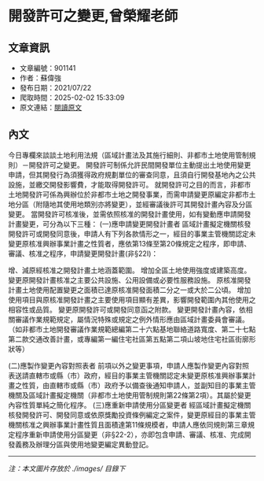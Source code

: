 # 開發許可之變更,曾榮耀老師

## 文章資訊
- 文章編號：901141
- 作者：蘇偉強
- 發布日期：2021/07/22
- 爬取時間：2025-02-02 15:33:09
- 原文連結：[閱讀原文](https://real-estate.get.com.tw/Columns/detail.aspx?no=901141)

## 內文
今日專欄來談談土地利用法規（區域計畫法及其施行細則、非都市土地使用管制規則）－開發許可之變更。
開發許可制係允許民間開發單位主動提出土地使用變更申請，但其開發行為須獲得政府規劃單位的審查同意，且須自行開發基地內之公共設施，並繳交開發影響費，才能取得開發許可。
就開發許可之目的而言，非都市土地開發許可係為興辦位於非都市土地之開發事業，而需申請變更原編定非都市土地分區（附隨地其使用地類別亦將變更），並經審議後許可其開發計畫內容及分區變更。
當開發許可核准後，並需依照核准的開發計畫使用，如有變動應申請開發計畫變更，可分為以下三種：
(一)應申請變更開發計畫者
區域計畫擬定機關核發開發許可或開發同意後，申請人有下列各款情形之一，經目的事業主管機關認定未變更原核准興辦事業計畫之性質者，應依第13條至第20條規定之程序，即申請、審議、核准之程序，申請變更開發計畫(非§22I)：

增、減原經核准之開發計畫土地涵蓋範圍。 
增加全區土地使用強度或建築高度。 
變更原開發計畫核准之主要公共設施、公用設備或必要性服務設施。 
原核准開發計畫土地使用配置變更之面積已達原核准開發面積二分之一或大於二公頃。 
增加使用項目與原核准開發計畫之主要使用項目顯有差異，影響開發範圍內其他使用之相容性或品質。 
變更原開發許可或開發同意函之附款。 
變更開發計畫內容，依相關審議作業規範規定，屬情況特殊或規定之例外情形應由區域計畫委員會審議。（如非都市土地開發審議作業規範總編第二十六點基地聯絡道路寬度、第二十七點第二款交通改善計畫，或專編第一編住宅社區第五點第二項山坡地住宅社區街廓形狀等） 

(二)應製作變更內容對照表者
前項以外之變更事項，申請人應製作變更內容對照表送請直轄市或縣（市）政府，經目的事業主管機關認定未變更原核准興辦事業計畫之性質，由直轄市或縣（市）政府予以備查後通知申請人，並副知目的事業主管機關及區域計畫擬定機關（非都市土地使用管制規則第22條第2項）。其屬於變更內容性質單純之簡化程序。
(三)應重新申請使用分區變更者
經區域計畫擬定機關核發開發許可、開發同意或依原獎勵投資條例編定之案件，變更原經目的事業主管機關核准之興辦事業計畫性質且面積達第11條規模者，申請人應依同規則第三章規定程序重新申請使用分區變更（非§22-2），亦即包含申請、審議、核准、完成開發義務及辦理分區與使用地變更編定異動登記。

---
*注：本文圖片存放於 ./images/ 目錄下*
